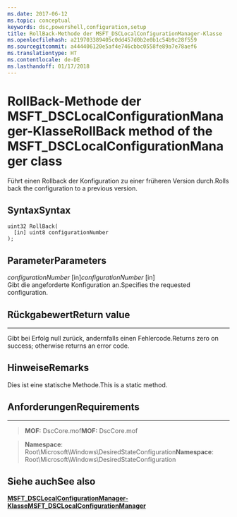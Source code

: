 ```yaml
---
ms.date: 2017-06-12
ms.topic: conceptual
keywords: dsc,powershell,configuration,setup
title: RollBack-Methode der MSFT_DSCLocalConfigurationManager-Klasse
ms.openlocfilehash: a219703389405c0dd457d0b2e0b1c54b9c28f559
ms.sourcegitcommit: a444406120e5af4e746cbbc0558fe89a7e78aef6
ms.translationtype: HT
ms.contentlocale: de-DE
ms.lasthandoff: 01/17/2018
---
```

# <a name="rollback-method-of-the-msftdsclocalconfigurationmanager-class"></a><span data-ttu-id="902af-103">RollBack-Methode der MSFT_DSCLocalConfigurationManager-Klasse</span><span class="sxs-lookup"><span data-stu-id="902af-103">RollBack method of the MSFT_DSCLocalConfigurationManager class</span></span>

<span data-ttu-id="902af-104">Führt einen Rollback der Konfiguration zu einer früheren Version durch.</span><span class="sxs-lookup"><span data-stu-id="902af-104">Rolls back the configuration to a previous version.</span></span>

<a name="syntax"></a><span data-ttu-id="902af-105">Syntax</span><span class="sxs-lookup"><span data-stu-id="902af-105">Syntax</span></span>
------

```mof
uint32 RollBack(
  [in] uint8 configurationNumber
);
```

<a name="parameters"></a><span data-ttu-id="902af-106">Parameter</span><span class="sxs-lookup"><span data-stu-id="902af-106">Parameters</span></span>
----------

<span data-ttu-id="902af-107">*configurationNumber* \[in\]</span><span class="sxs-lookup"><span data-stu-id="902af-107">*configurationNumber* \[in\]</span></span>  
<span data-ttu-id="902af-108">Gibt die angeforderte Konfiguration an.</span><span class="sxs-lookup"><span data-stu-id="902af-108">Specifies the requested configuration.</span></span> 

## <a name="return-value"></a><span data-ttu-id="902af-109">Rückgabewert</span><span class="sxs-lookup"><span data-stu-id="902af-109">Return value</span></span>
------------

<span data-ttu-id="902af-110">Gibt bei Erfolg null zurück, andernfalls einen Fehlercode.</span><span class="sxs-lookup"><span data-stu-id="902af-110">Returns zero on success; otherwise returns an error code.</span></span>

## <a name="remarks"></a><span data-ttu-id="902af-111">Hinweise</span><span class="sxs-lookup"><span data-stu-id="902af-111">Remarks</span></span>

<span data-ttu-id="902af-112">Dies ist eine statische Methode.</span><span class="sxs-lookup"><span data-stu-id="902af-112">This is a static method.</span></span>

## <a name="requirements"></a><span data-ttu-id="902af-113">Anforderungen</span><span class="sxs-lookup"><span data-stu-id="902af-113">Requirements</span></span>
------------
><span data-ttu-id="902af-114">**MOF:** DscCore.mof</span><span class="sxs-lookup"><span data-stu-id="902af-114">**MOF:** DscCore.mof</span></span>

><span data-ttu-id="902af-115">**Namespace**: Root\Microsoft\Windows\DesiredStateConfiguration</span><span class="sxs-lookup"><span data-stu-id="902af-115">**Namespace**: Root\Microsoft\Windows\DesiredStateConfiguration</span></span>


## <a name="see-also"></a><span data-ttu-id="902af-116">Siehe auch</span><span class="sxs-lookup"><span data-stu-id="902af-116">See also</span></span>


[<span data-ttu-id="902af-117">**MSFT_DSCLocalConfigurationManager-Klasse**</span><span class="sxs-lookup"><span data-stu-id="902af-117">**MSFT_DSCLocalConfigurationManager**</span></span>](msft-dsclocalconfigurationmanager.md)


 

 




